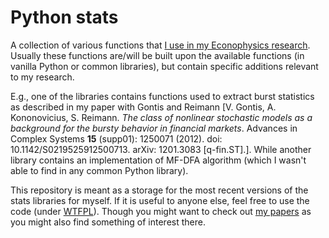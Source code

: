 # Python stats

A collection of various functions that
[I use in my Econophysics research](http://kononovicius.lt).
Usually these functions are/will be built upon the available functions (in
vanilla Python or common libraries), but contain specific additions relevant
to my research.

E.g., one of the libraries contains functions used to extract
burst statistics as described in my paper with Gontis and Reimann [V. Gontis,
A. Kononovicius, S. Reimann. *The class of nonlinear stochastic models as a
background for the bursty behavior in financial markets*. Advances in Complex
Systems **15** (supp01): 1250071 (2012). doi: 10.1142/S0219525912500713.
arXiv: 1201.3083 [q-fin.ST].]. While another library contains an implementation
of MF-DFA algorithm (which I wasn't able to find in any common Python library).

This repository is meant as a storage for the most recent versions of the
stats libraries for myself. If it is useful to anyone else, feel free to
use the code (under [WTFPL](http://www.wtfpl.net/)). Though you might want to
check out [my papers](http://kononovicius.lt) as you might also find something
of interest there.
